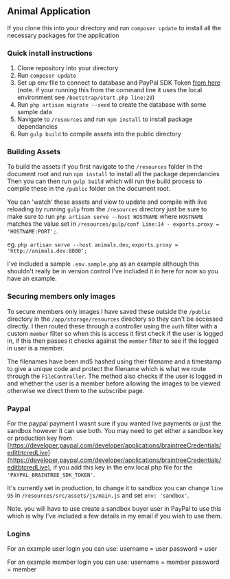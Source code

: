## Animal Application

If you clone this into your directory and run `composer update` to install all the necessary packages for the application

### Quick install instructions
1. Clone repository into your directory
2. Run `composer update`
3. Set up env file to connect to database and PayPal SDK Token [from here](https://developer.paypal.com/developer/applications/braintreeCredentials/editbtcredLive) (note. if your running this from the command line it uses the local environment see `/bootstrap/start.php line:29`)
4. Run `php artisan migrate --seed` to create the database with some sample data
5. Navigate to `/resources` and run `npm install` to install package dependancies
6. Run `gulp build` to compile assets into the public directory


###  Building Assets
To build the assets if you first navigate to the `/resources` folder in the document root and run `npm install` to install all the package dependancies
Then you can then run `gulp build` which will run the build process to compile these in the `/public` folder on the document root.

You can 'watch' these assets and view to update and compile with live reloading by running `gulp` from the `/resources` directory just be sure to make sure to run `php artisan serve --host HOSTNAME` where `HOSTNAME` matches the value set in `/resources/gulp/conf Line:14 - exports.proxy = 'HOSTNAME:PORT';`.

eg. `php artisan serve --host animals.dev`, `exports.proxy = 'http://animals.dev:8000';`


I've included a sample `.env.sample.php` as an example although this shouldn't really be in version control I've included it in here for now so you have an example.


### Securing members only images
To secure members only images I have saved these outside the `/public` directory in the `/app/storage/resources` directory so they can't be accessed directly. I then routed these through a controller using the `auth` filter with a custom `member` filter so when this is access it first check if the user is logged in, if this then passes it checks against the `member` filter to see if the logged in user is a member. 

The filenames have been md5 hashed using their filename and a timestamp to give a unique code and protect the filename which is what we route through the `FileController`. The method also checks if the user is logged in and whether the user is a member before allowing the images to be viewed otherwise we direct them to the subscribe page.


### Paypal

For the paypal payment I wasnt sure if you wanted live payments or just the sandbox however it can use both. You may need to get either a sandbox key or production key from [https://developer.paypal.com/developer/applications/braintreeCredentials/editbtcredLive](https://developer.paypal.com/developer/applications/braintreeCredentials/editbtcredLive), if you add this key in the env.local.php file for the `'PAYPAL_BRAINTREE_SDK_TOKEN'`.

It's currently set in production, to change it to sandbox you can change `line 95` in `/resources/src/assets/js/main.js` and set `env: 'sandbox'`.

Note. you will have to use create a sandbox buyer user in PayPal to use this which is why I've included a few details in my email if you wish to use them.


### Logins

For an example user login you can use:
username = user
password = user

For an example member login you can use:
username = member
password = member